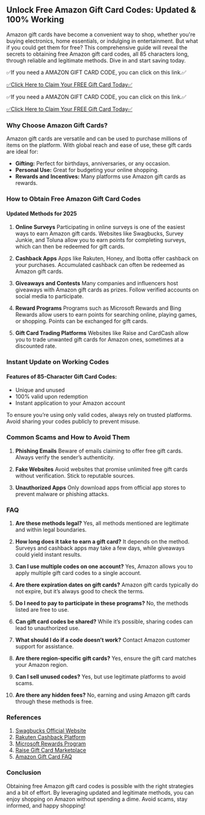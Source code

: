 ## Unlock Free Amazon Gift Card Codes: Updated & 100% Working

Amazon gift cards have become a convenient way to shop, whether you're buying electronics, home essentials, or indulging in entertainment. But what if you could get them for free? This comprehensive guide will reveal the secrets to obtaining free Amazon gift card codes, all 85 characters long, through reliable and legitimate methods. Dive in and start saving today.

✅If you need a AMAZON GIFT CARD CODE, you can click on this link.✅

[✅Click Here to Claim Your FREE Gift Card Today✅](https://dmfarid.com/amazon-free-gift-card/)

✅If you need a AMAZON GIFT CARD CODE, you can click on this link.✅

[✅Click Here to Claim Your FREE Gift Card Today✅](https://dmfarid.com/amazon-free-gift-card/)

### Why Choose Amazon Gift Cards?
Amazon gift cards are versatile and can be used to purchase millions of items on the platform. With global reach and ease of use, these gift cards are ideal for:

- **Gifting:** Perfect for birthdays, anniversaries, or any occasion.
- **Personal Use:** Great for budgeting your online shopping.
- **Rewards and Incentives:** Many platforms use Amazon gift cards as rewards.

### How to Obtain Free Amazon Gift Card Codes

#### Updated Methods for 2025

1. **Online Surveys**
   Participating in online surveys is one of the easiest ways to earn Amazon gift cards. Websites like Swagbucks, Survey Junkie, and Toluna allow you to earn points for completing surveys, which can then be redeemed for gift cards.

2. **Cashback Apps**
   Apps like Rakuten, Honey, and Ibotta offer cashback on your purchases. Accumulated cashback can often be redeemed as Amazon gift cards.

3. **Giveaways and Contests**
   Many companies and influencers host giveaways with Amazon gift cards as prizes. Follow verified accounts on social media to participate.

4. **Reward Programs**
   Programs such as Microsoft Rewards and Bing Rewards allow users to earn points for searching online, playing games, or shopping. Points can be exchanged for gift cards.

5. **Gift Card Trading Platforms**
   Websites like Raise and CardCash allow you to trade unwanted gift cards for Amazon ones, sometimes at a discounted rate.

### Instant Update on Working Codes

#### Features of 85-Character Gift Card Codes:
- Unique and unused
- 100% valid upon redemption
- Instant application to your Amazon account

To ensure you’re using only valid codes, always rely on trusted platforms. Avoid sharing your codes publicly to prevent misuse.

### Common Scams and How to Avoid Them

1. **Phishing Emails**
   Beware of emails claiming to offer free gift cards. Always verify the sender’s authenticity.

2. **Fake Websites**
   Avoid websites that promise unlimited free gift cards without verification. Stick to reputable sources.

3. **Unauthorized Apps**
   Only download apps from official app stores to prevent malware or phishing attacks.

### FAQ

1. **Are these methods legal?**
   Yes, all methods mentioned are legitimate and within legal boundaries.

2. **How long does it take to earn a gift card?**
   It depends on the method. Surveys and cashback apps may take a few days, while giveaways could yield instant results.

3. **Can I use multiple codes on one account?**
   Yes, Amazon allows you to apply multiple gift card codes to a single account.

4. **Are there expiration dates on gift cards?**
   Amazon gift cards typically do not expire, but it’s always good to check the terms.

5. **Do I need to pay to participate in these programs?**
   No, the methods listed are free to use.

6. **Can gift card codes be shared?**
   While it’s possible, sharing codes can lead to unauthorized use.

7. **What should I do if a code doesn’t work?**
   Contact Amazon customer support for assistance.

8. **Are there region-specific gift cards?**
   Yes, ensure the gift card matches your Amazon region.

9. **Can I sell unused codes?**
   Yes, but use legitimate platforms to avoid scams.

10. **Are there any hidden fees?**
    No, earning and using Amazon gift cards through these methods is free.

### References

1. [Swagbucks Official Website](https://dmfarid.com/amazon-free-gift-card/
)
2. [Rakuten Cashback Platform](https://dmfarid.com/amazon-free-gift-card/
)
3. [Microsoft Rewards Program](https://dmfarid.com/amazon-free-gift-card/
)
4. [Raise Gift Card Marketplace](https://dmfarid.com/amazon-free-gift-card/
)
5. [Amazon Gift Card FAQ](https://dmfarid.com/amazon-free-gift-card/
)

### Conclusion
Obtaining free Amazon gift card codes is possible with the right strategies and a bit of effort. By leveraging updated and legitimate methods, you can enjoy shopping on Amazon without spending a dime. Avoid scams, stay informed, and happy shopping!


